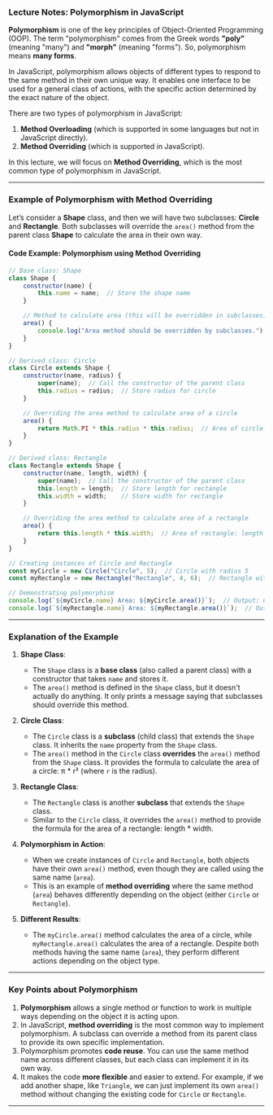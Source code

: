 ### **Lecture Notes: Polymorphism in JavaScript**

**Polymorphism** is one of the key principles of Object-Oriented Programming (OOP). The term "polymorphism" comes from the Greek words **"poly"** (meaning "many") and **"morph"** (meaning "forms"). So, polymorphism means **many forms**. 

In JavaScript, polymorphism allows objects of different types to respond to the same method in their own unique way. It enables one interface to be used for a general class of actions, with the specific action determined by the exact nature of the object.

There are two types of polymorphism in JavaScript:

1. **Method Overloading** (which is supported in some languages but not in JavaScript directly).
2. **Method Overriding** (which is supported in JavaScript).

In this lecture, we will focus on **Method Overriding**, which is the most common type of polymorphism in JavaScript.

---

### **Example of Polymorphism with Method Overriding**

Let’s consider a **Shape** class, and then we will have two subclasses: **Circle** and **Rectangle**. Both subclasses will override the `area()` method from the parent class **Shape** to calculate the area in their own way.

#### Code Example: Polymorphism using Method Overriding

```javascript
// Base class: Shape
class Shape {
    constructor(name) {
        this.name = name;  // Store the shape name
    }

    // Method to calculate area (this will be overridden in subclasses)
    area() {
        console.log("Area method should be overridden by subclasses.");
    }
}

// Derived class: Circle
class Circle extends Shape {
    constructor(name, radius) {
        super(name);  // Call the constructor of the parent class
        this.radius = radius;  // Store radius for circle
    }

    // Overriding the area method to calculate area of a circle
    area() {
        return Math.PI * this.radius * this.radius;  // Area of circle: πr²
    }
}

// Derived class: Rectangle
class Rectangle extends Shape {
    constructor(name, length, width) {
        super(name);  // Call the constructor of the parent class
        this.length = length;  // Store length for rectangle
        this.width = width;    // Store width for rectangle
    }

    // Overriding the area method to calculate area of a rectangle
    area() {
        return this.length * this.width;  // Area of rectangle: length * width
    }
}

// Creating instances of Circle and Rectangle
const myCircle = new Circle("Circle", 5);  // Circle with radius 5
const myRectangle = new Rectangle("Rectangle", 4, 6);  // Rectangle with length 4 and width 6

// Demonstrating polymorphism
console.log(`${myCircle.name} Area: ${myCircle.area()}`);  // Output: Circle Area: 78.53981633974483
console.log(`${myRectangle.name} Area: ${myRectangle.area()}`);  // Output: Rectangle Area: 24
```

---

### **Explanation of the Example**

1. **Shape Class**:
   - The `Shape` class is a **base class** (also called a parent class) with a constructor that takes `name` and stores it.
   - The `area()` method is defined in the `Shape` class, but it doesn't actually do anything. It only prints a message saying that subclasses should override this method.

2. **Circle Class**:
   - The `Circle` class is a **subclass** (child class) that extends the `Shape` class. It inherits the `name` property from the `Shape` class.
   - The `area()` method in the `Circle` class **overrides** the `area()` method from the `Shape` class. It provides the formula to calculate the area of a circle: π * r² (where `r` is the radius).

3. **Rectangle Class**:
   - The `Rectangle` class is another **subclass** that extends the `Shape` class.
   - Similar to the `Circle` class, it overrides the `area()` method to provide the formula for the area of a rectangle: length * width.

4. **Polymorphism in Action**:
   - When we create instances of `Circle` and `Rectangle`, both objects have their own `area()` method, even though they are called using the same name (`area`).
   - This is an example of **method overriding** where the same method (`area`) behaves differently depending on the object (either `Circle` or `Rectangle`).

5. **Different Results**:
   - The `myCircle.area()` method calculates the area of a circle, while `myRectangle.area()` calculates the area of a rectangle. Despite both methods having the same name (`area`), they perform different actions depending on the object type.

---

### **Key Points about Polymorphism**

1. **Polymorphism** allows a single method or function to work in multiple ways depending on the object it is acting upon.
2. In JavaScript, **method overriding** is the most common way to implement polymorphism. A subclass can override a method from its parent class to provide its own specific implementation.
3. Polymorphism promotes **code reuse**. You can use the same method name across different classes, but each class can implement it in its own way.
4. It makes the code **more flexible** and easier to extend. For example, if we add another shape, like `Triangle`, we can just implement its own `area()` method without changing the existing code for `Circle` or `Rectangle`.

---
